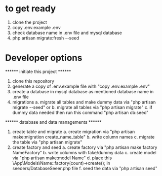 # to get ready
1. clone the project
2. copy .env.example .env
3. check database name in .env file and mysql database
4. php artisan migrate:fresh --seed
# Developer options

****** initiate this project ******
1. clone this repository
2. generate a copy of .env.example file with "copy .env.example .env"
3. create a database in mysql database as mentioned database name in .env file
4. migrations
    a. migrate all tables and make dummy data via "php artisan migrate --seed" or
    b. migrate all tables via "php artisan migrate"
    c. if dummy data needed then run this command "php artisan db:seed"

****** database and data managements ******
1. create table and migrate
    a. create migration via "php artisan make:migration create_name_table"
    b. write column names
    c. migrate the table via "php artisan migrate"
2. create factory and seed
    a. create factory via "php artisan make:factory NameFactory"
    b. write columns with fake/dummy data
    c. create model via "php artisan make:model Name"
    d. place this \App\Models\Name::factory(count)->create(); in seeders/DatabaseSeeer.php file
    f. seed the data via "php artisan seed"

